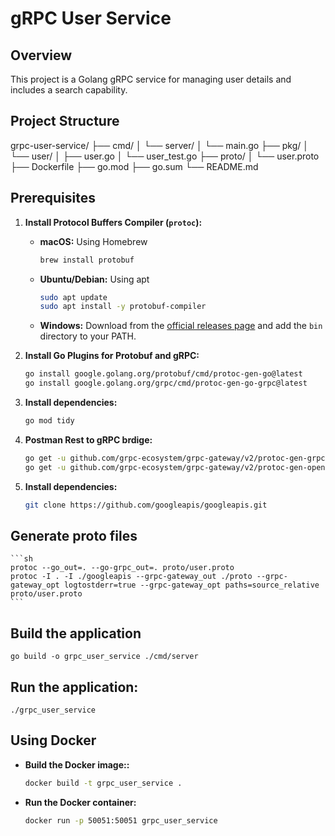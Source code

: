 # gRPC User Service
## Overview

This project is a Golang gRPC service for managing user details and includes a search capability.

## Project Structure

grpc-user-service/
├── cmd/
│   └── server/
│       └── main.go
├── pkg/
│   └── user/
│       ├── user.go
│       └── user_test.go
├── proto/
│   └── user.proto
├── Dockerfile
├── go.mod
├── go.sum
└── README.md

## Prerequisites

1. **Install Protocol Buffers Compiler (`protoc`):**

   - **macOS:** Using Homebrew
     ```sh
     brew install protobuf
     ```

   - **Ubuntu/Debian:** Using apt
     ```sh
     sudo apt update
     sudo apt install -y protobuf-compiler
     ```

   - **Windows:** Download from the [official releases page](https://github.com/protocolbuffers/protobuf/releases) and add the `bin` directory to your PATH.

2. **Install Go Plugins for Protobuf and gRPC:**

   ```sh
   go install google.golang.org/protobuf/cmd/protoc-gen-go@latest
   go install google.golang.org/grpc/cmd/protoc-gen-go-grpc@latest

3. **Install dependencies:**

    ```sh
    go mod tidy

4. **Postman Rest to gRPC brdige:**
    ```sh
    go get -u github.com/grpc-ecosystem/grpc-gateway/v2/protoc-gen-grpc-gateway
    go get -u github.com/grpc-ecosystem/grpc-gateway/v2/protoc-gen-openapiv2

5. **Install dependencies:**
    ```sh
    git clone https://github.com/googleapis/googleapis.git

## Generate proto files
    ```sh
    protoc --go_out=. --go-grpc_out=. proto/user.proto
    protoc -I . -I ./googleapis --grpc-gateway_out ./proto --grpc-gateway_opt logtostderr=true --grpc-gateway_opt paths=source_relative proto/user.proto
    ```
## Build the application
    go build -o grpc_user_service ./cmd/server

## Run the application:
    ./grpc_user_service

## Using Docker

   - **Build the Docker image::** 
     ```sh
     docker build -t grpc_user_service .
     ```

   - **Run the Docker container:** 
     ```sh
     docker run -p 50051:50051 grpc_user_service
     ```
